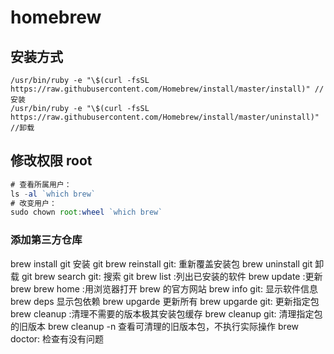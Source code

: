 # homebrew

## 安装方式

```shell
/usr/bin/ruby -e "\$(curl -fsSL https://raw.githubusercontent.com/Homebrew/install/master/install)" //安装
/usr/bin/ruby -e "\$(curl -fsSL https://raw.githubusercontent.com/Homebrew/install/master/uninstall)" //卸载
```

## 修改权限 root

```javascript
# 查看所属用户：
ls -al `which brew`
# 改变用户：
sudo chown root:wheel `which brew`
```

### 添加第三方仓库

brew install git 安装 git
brew reinstall git: 重新覆盖安装包
brew uninstall git 卸载 git
brew search git: 搜索 git
brew list :列出已安装的软件
brew update :更新 brew
brew home :用浏览器打开 brew 的官方网站
brew info git: 显示软件信息
brew deps 显示包依赖
brew upgarde 更新所有
brew upgarde git: 更新指定包
brew cleanup :清理不需要的版本极其安装包缓存
brew cleanup git: 清理指定包的旧版本
brew cleanup -n 查看可清理的旧版本包，不执行实际操作
brew doctor: 检查有没有问题

